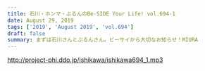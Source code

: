 ```yaml
---
title: 石川・ホンマ・ぶるんのBe-SIDE Your Life! vol.694-1
date: August 29, 2019
tags: ['2019', 'August 2019', 'vol.694']
draft: false
summary: まずは石川さんとぶるんさん。ビーサイから大切なお知らせ！MIURA
---
```


http://project-phi.ddo.jp/ishikawa/ishikawa694_1.mp3
